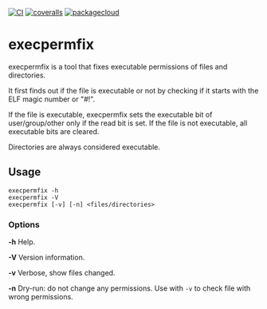 [![CI](https://github.com/lpenz/execpermfix/actions/workflows/ci.yml/badge.svg)](https://github.com/lpenz/execpermfix/actions/workflows/ci.yml)
[![coveralls](https://coveralls.io/repos/github/lpenz/execpermfix/badge.svg?branch=main)](https://coveralls.io/github/lpenz/execpermfix?branch=main)
[![packagecloud](https://img.shields.io/badge/deb-packagecloud.io-844fec.svg)](https://packagecloud.io/app/lpenz/debian/search?q=execpermfix)

# execpermfix

execpermfix is a tool that fixes executable permissions of files and
directories.

It first finds out if the file is executable or not by checking if it starts
with the ELF magic number or "#!".

If the file is executable, execpermfix sets the executable bit of
user/group/other only if the read bit is set. If the file is not executable,
all executable bits are cleared.

Directories are always considered executable.


## Usage

~~~[.sh]
execpermfix -h
execpermfix -V
execpermfix [-v] [-n] <files/directories>
~~~

### Options

**-h** Help.

**-V** Version information.

**-v** Verbose, show files changed.

**-n** Dry-run: do not change any permissions. Use with ``-v`` to check file with wrong permissions.


